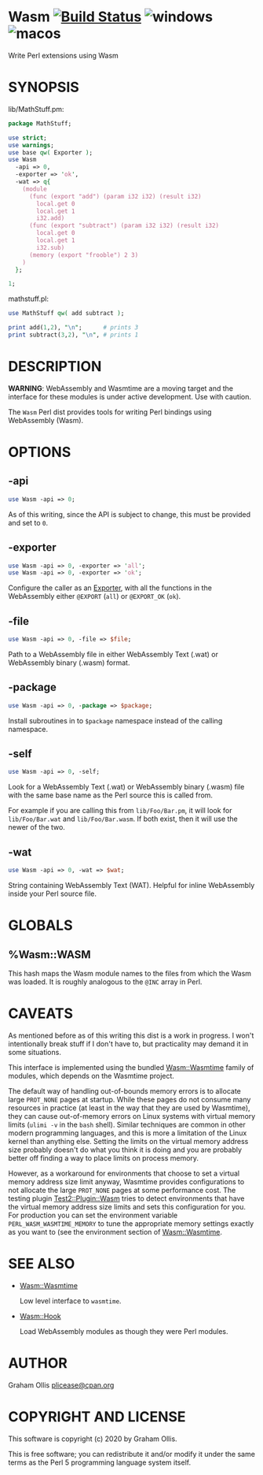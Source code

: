 # Wasm [![Build Status](https://travis-ci.org/perlwasm/Wasm.svg)](http://travis-ci.org/perlwasm/Wasm) ![windows](https://github.com/perlwasm/Wasm/workflows/windows/badge.svg) ![macos](https://github.com/perlwasm/Wasm/workflows/macos/badge.svg)

Write Perl extensions using Wasm

# SYNOPSIS

lib/MathStuff.pm:

```perl
package MathStuff;

use strict;
use warnings;
use base qw( Exporter );
use Wasm
  -api => 0,
  -exporter => 'ok',
  -wat => q{
    (module
      (func (export "add") (param i32 i32) (result i32)
        local.get 0
        local.get 1
        i32.add)
      (func (export "subtract") (param i32 i32) (result i32)
        local.get 0
        local.get 1
        i32.sub)
      (memory (export "frooble") 2 3)
    )
  };

1;
```

mathstuff.pl:

```perl
use MathStuff qw( add subtract );

print add(1,2), "\n";      # prints 3
print subtract(3,2), "\n", # prints 1
```

# DESCRIPTION

**WARNING**: WebAssembly and Wasmtime are a moving target and the interface for these modules
is under active development.  Use with caution.

The `Wasm` Perl dist provides tools for writing Perl bindings using WebAssembly (Wasm).

# OPTIONS

## -api

```perl
use Wasm -api => 0;
```

As of this writing, since the API is subject to change, this must be provided and set to `0`.

## -exporter

```perl
use Wasm -api => 0, -exporter => 'all';
use Wasm -api => 0, -exporter => 'ok';
```

Configure the caller as an [Exporter](https://metacpan.org/pod/Exporter), with all the functions in the WebAssembly either `@EXPORT` (`all`)
or `@EXPORT_OK` (`ok`).

## -file

```perl
use Wasm -api => 0, -file => $file;
```

Path to a WebAssembly file in either WebAssembly Text (.wat) or WebAssembly binary (.wasm) format.

## -package

```perl
use Wasm -api => 0, -package => $package;
```

Install subroutines in to `$package` namespace instead of the calling namespace.

## -self

```perl
use Wasm -api => 0, -self;
```

Look for a WebAssembly Text (.wat) or WebAssembly binary (.wasm) file with the same base name as
the Perl source this is called from.

For example if you are calling this from `lib/Foo/Bar.pm`, it will look for `lib/Foo/Bar.wat` and
`lib/Foo/Bar.wasm`.  If both exist, then it will use the newer of the two.

## -wat

```perl
use Wasm -api => 0, -wat => $wat;
```

String containing WebAssembly Text (WAT).  Helpful for inline WebAssembly inside your Perl source file.

# GLOBALS

## %Wasm::WASM

This hash maps the Wasm module names to the files from which the Wasm was loaded.
It is roughly analogous to the `@INC` array in Perl.

# CAVEATS

As mentioned before as of this writing this dist is a work in progress.  I won't intentionally break
stuff if I don't have to, but practicality may demand it in some situations.

This interface is implemented using the bundled [Wasm::Wasmtime](https://metacpan.org/pod/Wasm::Wasmtime) family of modules, which depends
on the Wasmtime project.

The default way of handling out-of-bounds memory errors is to allocate large `PROT_NONE` pages at
startup.  While these pages do not consume many resources in practice (at least in the way that they
are used by Wasmtime), they can cause out-of-memory errors on Linux systems with virtual memory
limits (`ulimi -v` in the `bash` shell).  Similar techniques are common in other modern programming
languages, and this is more a limitation of the Linux kernel than anything else.  Setting the limits
on the virtual memory address size probably doesn't do what you think it is doing and you are probably
better off finding a way to place limits on process memory.

However, as a workaround for environments that choose to set a virtual memory address size limit anyway,
Wasmtime provides configurations to not allocate the large `PROT_NONE` pages at some performance
cost.  The testing plugin [Test2::Plugin::Wasm](https://metacpan.org/pod/Test2::Plugin::Wasm) tries to detect environments that have the virtual
memory address size limits and sets this configuration for you.  For production you can set the
environment variable `PERL_WASM_WASMTIME_MEMORY` to tune the appropriate memory settings exactly
as you want to (see the environment section of [Wasm::Wasmtime](https://metacpan.org/pod/Wasm::Wasmtime).

# SEE ALSO

- [Wasm::Wasmtime](https://metacpan.org/pod/Wasm::Wasmtime)

    Low level interface to `wasmtime`.

- [Wasm::Hook](https://metacpan.org/pod/Wasm::Hook)

    Load WebAssembly modules as though they were Perl modules.

# AUTHOR

Graham Ollis <plicease@cpan.org>

# COPYRIGHT AND LICENSE

This software is copyright (c) 2020 by Graham Ollis.

This is free software; you can redistribute it and/or modify it under
the same terms as the Perl 5 programming language system itself.
